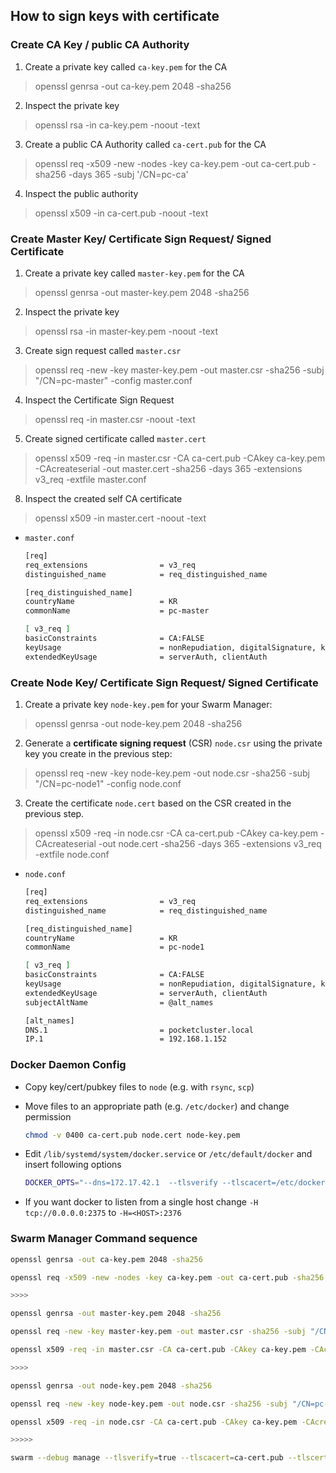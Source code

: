 ## How to sign keys with certificate

### Create CA Key / public CA Authority

1. Create a private key called `ca-key.pem` for the CA
	
  > openssl genrsa -out ca-key.pem 2048 -sha256
  
2. Inspect the private key

  > openssl rsa -in ca-key.pem -noout -text

3. Create a public CA Authority called `ca-cert.pub` for the CA

  > openssl req -x509 -new -nodes -key ca-key.pem -out ca-cert.pub -sha256 -days 365 -subj '/CN=pc-ca'

4. Inspect the public authority

  > openssl x509 -in ca-cert.pub -noout -text

### Create Master Key/ Certificate Sign Request/ Signed Certificate

1. Create a private key called `master-key.pem` for the CA
	
  > openssl genrsa -out master-key.pem 2048 -sha256
  
2. Inspect the private key

  > openssl rsa -in master-key.pem -noout -text

3. Create sign request called `master.csr`

  > openssl req -new -key master-key.pem -out master.csr -sha256 -subj "/CN=pc-master" -config master.conf
  
4. Inspect the Certificate Sign Request

  > openssl req -in master.csr -noout -text

5. Create signed certificate called `master.cert`

  > openssl x509 -req -in master.csr -CA ca-cert.pub -CAkey ca-key.pem -CAcreateserial -out master.cert -sha256 -days 365 -extensions v3_req -extfile master.conf

8. Inspect the created self CA certificate

  > openssl x509 -in master.cert -noout -text

- `master.conf` 

  ```sh
  [req]
  req_extensions 				= v3_req
  distinguished_name 			= req_distinguished_name
  
  [req_distinguished_name]
  countryName					= KR
  commonName					= pc-master

  [ v3_req ]
  basicConstraints 				= CA:FALSE
  keyUsage 						= nonRepudiation, digitalSignature, keyEncipherment
  extendedKeyUsage 				= serverAuth, clientAuth
  ```

### Create Node Key/ Certificate Sign Request/ Signed Certificate

1. Create a private key `node-key.pem` for your Swarm Manager:

  > openssl genrsa -out node-key.pem 2048 -sha256

2. Generate a **certificate signing request** (CSR) `node.csr` using the private key you create in the previous step:

  > openssl req -new -key node-key.pem -out node.csr -sha256 -subj "/CN=pc-node1" -config node.conf

3. Create the certificate `node.cert` based on the CSR created in the previous step.

  > openssl x509 -req -in node.csr -CA ca-cert.pub -CAkey ca-key.pem -CAcreateserial -out node.cert -sha256 -days 365 -extensions v3_req -extfile node.conf

- `node.conf`

  ```sh
  [req]
  req_extensions 				= v3_req
  distinguished_name 			= req_distinguished_name
  
  [req_distinguished_name]
  countryName					= KR
  commonName					= pc-node1
  
  [ v3_req ]
  basicConstraints 				= CA:FALSE
  keyUsage 						= nonRepudiation, digitalSignature, keyEncipherment
  extendedKeyUsage 				= serverAuth, clientAuth
  subjectAltName 				= @alt_names
  
  [alt_names]
  DNS.1 						= pocketcluster.local
  IP.1 							= 192.168.1.152
  ```

### Docker Daemon Config
- Copy key/cert/pubkey files to `node` (e.g. with `rsync`, `scp`)
- Move files to an appropriate path (e.g. `/etc/docker`) and change permission

  ```sh
  chmod -v 0400 ca-cert.pub node.cert node-key.pem
  ```
- Edit `/lib/systemd/system/docker.service` or `/etc/default/docker` and insert following options
  
  ```sh
  DOCKER_OPTS="--dns=172.17.42.1  --tlsverify --tlscacert=/etc/docker/ca-cert.pub" --tlscert=/etc/docker/odroid.cert --tlskey=/etc/docker/odroid-key.pem -H tcp://0.0.0.0:2375 -H unix:///var/run/docker.sock --insecure-registry pc-master:5000"
  ```
- If you want docker to listen from a single host change `-H tcp://0.0.0.0:2375` to `-H=<HOST>:2376`

### Swarm Manager Command sequence

```sh
openssl genrsa -out ca-key.pem 2048 -sha256

openssl req -x509 -new -nodes -key ca-key.pem -out ca-cert.pub -sha256 -days 365 -subj '/CN=pc-ca'

>>>>

openssl genrsa -out master-key.pem 2048 -sha256

openssl req -new -key master-key.pem -out master.csr -sha256 -subj "/CN=pc-master" -config master.conf

openssl x509 -req -in master.csr -CA ca-cert.pub -CAkey ca-key.pem -CAcreateserial -out master.cert -sha256 -days 365 -extensions v3_req -extfile master.conf

>>>>

openssl genrsa -out node-key.pem 2048 -sha256

openssl req -new -key node-key.pem -out node.csr -sha256 -subj "/CN=pc-node1" -config node.conf

openssl x509 -req -in node.csr -CA ca-cert.pub -CAkey ca-key.pem -CAcreateserial -out node.cert -sha256 -days 365 -extensions v3_req -extfile node.conf

>>>>>

swarm --debug manage --tlsverify=true --tlscacert=ca-cert.pub --tlscert=master.cert --tlskey=master-key.pem --host=:3376 --advertise=192.168.1.236:3376 nodes://192.168.1.151:2375,192.168.1.152:2375
```